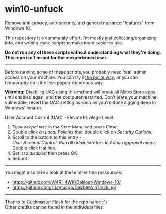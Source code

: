 # win10-unfuck
Remove anti-privacy, anti-security, and general nuisance "features" from Windows 10.

This repository is a community effort. I'm mostly just collecting/organizing info, and writing some scripts to make them easier to use.

**Do not run any of these scripts without understanding what they're doing. This repo isn't meant for the inexperienced user.**

------------------

Before running some  of these scripts, you probably need 'real' admin access on your machine. You can try it [the polite way](https://github.com/dfkt/win10-unfuck/issues/3), or you can *temporarily* do it the less popup-obnoxious way:

**Warning:** Disabling UAC using this method will break all Metro Store apps until enabled again, and the computer restarted. Don't leave your machine vulnerable, revert the UAC setting as soon as you're done digging deep in Windows' innards.

User Account Control (UAC) - Elevate Privilege Level

1. Type *secpol.msc* in the Start Menu and press Enter.  
2. Double click on *Local Policies* then double click on *Security Options*.  
3. Scroll to the bottom to this entry -  
	*User Account Control: Run all administrators in Admin approval mode*.  
	Double click that line.  
4. Set it to *disabled* then press OK.  
5. Reboot.  

-----------------

You might also take a look at these other fine ressources:
- https://github.com/W4RH4WK/Debloat-Windows-10/
- https://github.com/10se1ucgo/DisableWinTracking/

-----------------

Thanks to [Cuckmaster Flash](https://twitter.com/cobaltcuck) for the repo name :^)  
Other credits can be found in the individual files.
